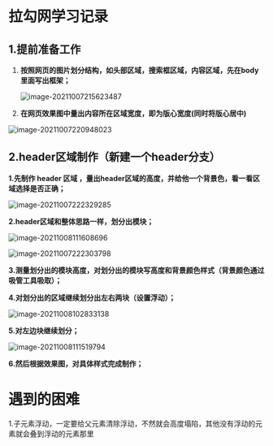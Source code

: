 # 拉勾网学习记录

## 1.提前准备工作

1. **按照网页的图片划分结构，如头部区域，搜索框区域，内容区域，先在body里面写出框架；**

   ![image-20211007215623487](../../Typora/img/image-20211007215623487.png)

2. **在网页效果图中量出内容所在区域宽度，即为版心宽度(同时将版心居中)**

![image-20211007220948023](../../Typora/img/image-20211007220948023.png)



## 2.header区域制作（新建一个header分支）

**1.先制作 header 区域 ，量出header区域的高度，并给他一个背景色，看一看区域选择是否正确；**

![image-20211007222329285](../../Typora/img/image-20211007222329285.png)



**2.header区域和整体思路一样，划分出模块；**

![image-20211008111608696](../../Typora/img/image-20211008111608696.png)

![image-20211007222303798](../../Typora/img/image-20211007222303798.png)



**3.测量划分出的模块高度，对划分出的模块写高度和背景颜色样式（背景颜色通过吸管工具吸取）；**



**4.对划分出的区域继续划分出左右两块（设置浮动）；**

![image-20211008102833138](../../Typora/img/image-20211008102833138.png)



**5.对左边块继续划分；**

![image-20211008111519794](../../Typora/img/image-20211008111519794.png)



**6.然后根据效果图，对具体样式完成制作；**





# 遇到的困难

1.子元素浮动，一定要给父元素清除浮动，不然就会高度塌陷，其他没有浮动的元素就会叠到浮动的元素那里